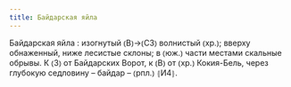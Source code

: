 ```yaml
---
title: Байдарская яйла
---
```


Байдарская яйла
: изогнутый ⦅В⦆→⦅СЗ⦆ волнистый ⦅хр.⦆; вверху обнаженный, ниже лесистые склоны; в ⦅юж.⦆ части местами скальные обрывы. К ⦅З⦆ от Байдарских Ворот, к ⦅В⦆ от ⦅хр.⦆ Кокия-Бель, через глубокую седловину – байдар – ⦅рпл.⦆ ⦃И4⦄.
